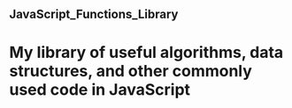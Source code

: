 ## JavaScript_Functions_Library
# My library of useful algorithms, data structures, and other commonly used code in JavaScript 
